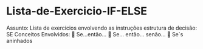 # Lista-de-Exercicio-IF-ELSE
 Assunto: Lista de exercícios envolvendo as instruções estrutura de decisão: SE Conceitos Envolvidos:  Se...então...  Se... então... senão...  Se´s aninhados
